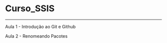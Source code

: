 # Curso_SSIS

-------------------------------------------------------------------

Aula 1 - Introdução ao Git e Github

Aula 2 - Renomeando Pacotes
